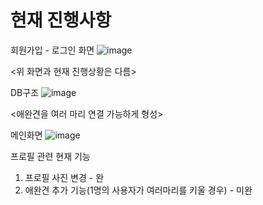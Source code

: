# 현재 진행사항

회원가입 - 로그인 화면
![image](https://user-images.githubusercontent.com/45327794/236405356-535623fc-8fa6-400a-a0b7-11ae2891f313.png)

<위 화면과 현재 진행상황은 다름>




DB구조
![image](https://user-images.githubusercontent.com/45327794/236405597-2dd5f58e-6dcb-4f0a-af7c-64523087e213.png)

<애완견을 여러 마리 연결 가능하게 형성>





메인화면
![image](https://user-images.githubusercontent.com/45327794/236405920-b06322c5-9d17-4d92-a016-598bb2d29d93.png)

프로필 관련 현재 기능
1. 프로필 사진 변경 - 완
2. 애완견 추가 기능(1명의 사용자가 여러마리를 키울 경우) - 미완
